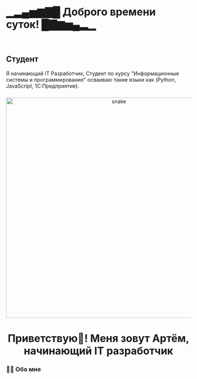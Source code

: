 ▁▂▄▅▆▇█ Доброго времени суток! █▇▆▅▄▂▁[](https://user-images.githubusercontent.com/18350557/176309783-0785949b-9127-417c-8b55-ab5a4333674e.gif) 
==========================================================================================================================================
<br clear="both">

Студент
--------------------

Я начинающий IT Разработчик, Студент по курсу "Информационные системы и программирование" осваиваю такие языки как (Python, JavaScript, 1C:Предприятие).
###

<p align="center">
 <img width="600" src="assets/github-snake.svg" alt="snake"/>
</p>
<h1 align="center">Приветствую👋! Меня зовут Артём, начинающий IT разработчик</h1>

###

<h3 align="left">👩‍💻  Обо мне</h3>

